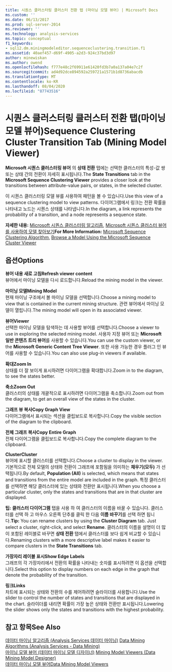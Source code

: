 ```yaml
---
title: 시퀀스 클러스터링 클러스터 전환 탭 (마이닝 모델 뷰어) | Microsoft Docs
ms.custom: ''
ms.date: 06/13/2017
ms.prod: sql-server-2014
ms.reviewer: ''
ms.technology: analysis-services
ms.topic: conceptual
f1_keywords:
- sql12.dm.miningmodeleditor.sequenceclustering.transition.f1
ms.assetid: 40aef457-d69f-4905-a2d3-924c37bd3d97
author: minewiskan
ms.author: owend
ms.openlocfilehash: f777e48c2f69911e61420fd3b7a0a137a04e7c2f
ms.sourcegitcommit: ad4d92dce894592a259721a1571b1d8736abacdb
ms.translationtype: MT
ms.contentlocale: ko-KR
ms.lasthandoff: 08/04/2020
ms.locfileid: "87743516"
---
```

# <a name="sequence-clustering-cluster-transition-tab-mining-model-viewer"></a><span data-ttu-id="d4121-102">시퀀스 클러스터링 클러스터 전환 탭(마이닝 모델 뷰어)</span><span class="sxs-lookup"><span data-stu-id="d4121-102">Sequence Clustering Cluster Transition Tab (Mining Model Viewer)</span></span>
  <span data-ttu-id="d4121-103">**Microsoft 시퀀스 클러스터링 뷰어** 의 **상태 전환** 탭에는 선택한 클러스터의 특성-값 쌍 또는 상태 간의 전환이 자세히 표시됩니다.</span><span class="sxs-lookup"><span data-stu-id="d4121-103">The **State Transitions** tab in the **Microsoft Sequence Clustering Viewer** provides a closer look at the transitions between attribute-value pairs, or states, in the selected cluster.</span></span>  
  
 <span data-ttu-id="d4121-104">이 시퀀스 클러스터링 모델 뷰를 사용하여 패턴을 볼 수 있습니다.</span><span class="sxs-lookup"><span data-stu-id="d4121-104">Use this view of a sequence clustering model to view patterns.</span></span> <span data-ttu-id="d4121-105">다이어그램에서 링크는 전환 확률을 나타내고 노드는 시퀀스 상태를 나타냅니다.</span><span class="sxs-lookup"><span data-stu-id="d4121-105">In the diagram, a link represents the probability of a transition, and a node represents a sequence state.</span></span>  
  
 <span data-ttu-id="d4121-106">**자세한 내용:** [Microsoft 시퀀스 클러스터링 알고리즘](data-mining/microsoft-sequence-clustering-algorithm.md), [Microsoft 시퀀스 클러스터 뷰어를 사용하여 모델 찾아보기](data-mining/browse-a-model-using-the-microsoft-sequence-cluster-viewer.md)</span><span class="sxs-lookup"><span data-stu-id="d4121-106">**For More Information:** [Microsoft Sequence Clustering Algorithm](data-mining/microsoft-sequence-clustering-algorithm.md), [Browse a Model Using the Microsoft Sequence Cluster Viewer](data-mining/browse-a-model-using-the-microsoft-sequence-cluster-viewer.md)</span></span>  
  
## <a name="options"></a><span data-ttu-id="d4121-107">옵션</span><span class="sxs-lookup"><span data-stu-id="d4121-107">Options</span></span>  
 <span data-ttu-id="d4121-108">**뷰어 내용 새로 고침**</span><span class="sxs-lookup"><span data-stu-id="d4121-108">**Refresh viewer content**</span></span>  
 <span data-ttu-id="d4121-109">뷰어에서 마이닝 모델을 다시 로드합니다.</span><span class="sxs-lookup"><span data-stu-id="d4121-109">Reload the mining model in the viewer.</span></span>  
  
 <span data-ttu-id="d4121-110">**마이닝 모델**</span><span class="sxs-lookup"><span data-stu-id="d4121-110">**Mining Model**</span></span>  
 <span data-ttu-id="d4121-111">현재 마이닝 구조에서 볼 마이닝 모델을 선택합니다.</span><span class="sxs-lookup"><span data-stu-id="d4121-111">Choose a mining model to view that is contained in the current mining structure.</span></span> <span data-ttu-id="d4121-112">관련 뷰어에서 마이닝 모델이 열립니다.</span><span class="sxs-lookup"><span data-stu-id="d4121-112">The mining model will open in its associated viewer.</span></span>  
  
 <span data-ttu-id="d4121-113">**뷰어**</span><span class="sxs-lookup"><span data-stu-id="d4121-113">**Viewer**</span></span>  
 <span data-ttu-id="d4121-114">선택한 마이닝 모델을 탐색하는 데 사용할 뷰어를 선택합니다.</span><span class="sxs-lookup"><span data-stu-id="d4121-114">Choose a viewer to use in exploring the selected mining model.</span></span> <span data-ttu-id="d4121-115">사용자 지정 뷰어 또는 **Microsoft 일반 콘텐츠 트리 뷰어**를 사용할 수 있습니다.</span><span class="sxs-lookup"><span data-stu-id="d4121-115">You can use the custom viewer, or the **Microsoft Generic Content Tree Viewer**.</span></span> <span data-ttu-id="d4121-116">또한 사용 가능한 경우 플러그 인 뷰어를 사용할 수 있습니다.</span><span class="sxs-lookup"><span data-stu-id="d4121-116">You can also use plug-in viewers if available.</span></span>  
  
 <span data-ttu-id="d4121-117">**확대**</span><span class="sxs-lookup"><span data-stu-id="d4121-117">**Zoom In**</span></span>  
 <span data-ttu-id="d4121-118">상태를 더 잘 보이게 표시하려면 다이어그램을 확대합니다.</span><span class="sxs-lookup"><span data-stu-id="d4121-118">Zoom in to the diagram, to see the states better.</span></span>  
  
 <span data-ttu-id="d4121-119">**축소**</span><span class="sxs-lookup"><span data-stu-id="d4121-119">**Zoom Out**</span></span>  
 <span data-ttu-id="d4121-120">클러스터의 상태를 개괄적으로 표시하려면 다이어그램을 축소합니다.</span><span class="sxs-lookup"><span data-stu-id="d4121-120">Zoom out from the diagram, to get an overall view of the states in the cluster.</span></span>  
  
 <span data-ttu-id="d4121-121">**그래프 뷰 복사**</span><span class="sxs-lookup"><span data-stu-id="d4121-121">**Copy Graph View**</span></span>  
 <span data-ttu-id="d4121-122">다이어그램에서 표시되는 섹션을 클립보드로 복사합니다.</span><span class="sxs-lookup"><span data-stu-id="d4121-122">Copy the visible section of the diagram to the clipboard.</span></span>  
  
 <span data-ttu-id="d4121-123">**전체 그래프 복사**</span><span class="sxs-lookup"><span data-stu-id="d4121-123">**Copy Entire Graph**</span></span>  
 <span data-ttu-id="d4121-124">전체 다이어그램을 클립보드로 복사합니다.</span><span class="sxs-lookup"><span data-stu-id="d4121-124">Copy the complete diagram to the clipboard.</span></span>  
  
 <span data-ttu-id="d4121-125">**Cluster**</span><span class="sxs-lookup"><span data-stu-id="d4121-125">**Cluster**</span></span>  
 <span data-ttu-id="d4121-126">뷰어에 표시할 클러스터를 선택합니다.</span><span class="sxs-lookup"><span data-stu-id="d4121-126">Choose a cluster to display in the viewer.</span></span> <span data-ttu-id="d4121-127">기본적으로 전체 모델의 상태와 전환이 그래프에 포함됨을 의미하는 **채우기(모두)** 가 선택됩니다.</span><span class="sxs-lookup"><span data-stu-id="d4121-127">By default, **Population (All)** is selected, which means that states and transitions from the entire model are included in the graph.</span></span> <span data-ttu-id="d4121-128">특정 클러스터를 선택하면 해당 클러스터에 있는 상태와 전환만 표시됩니다.</span><span class="sxs-lookup"><span data-stu-id="d4121-128">When you choose a particular cluster, only the states and transitions that are in that cluster are displayed.</span></span>  
  
 <span data-ttu-id="d4121-129">**팁:** **클러스터 다이어그램** 탭을 사용 하 여 클러스터의 이름을 바꿀 수 있습니다. 클러스터를 선택 하 고 마우스 오른쪽 단추를 클릭 한 다음 **이름 바꾸기**를 선택 하면 됩니다.</span><span class="sxs-lookup"><span data-stu-id="d4121-129">**Tip:** You can rename clusters by using the **Cluster Diagram** tab. Just select a cluster, right-click, and select **Rename**.</span></span> <span data-ttu-id="d4121-130">클러스터의 이름을 설명이 더 많이 포함된 레이블로 바꾸면 **상태 전환** 탭에서 클러스터를 보다 쉽게 비교할 수 있습니다.</span><span class="sxs-lookup"><span data-stu-id="d4121-130">Renaming clusters with a more descriptive label makes it easier to compare clusters in the **State Transitions** tab.</span></span>  
  
 <span data-ttu-id="d4121-131">**가장자리 레이블 표시**</span><span class="sxs-lookup"><span data-stu-id="d4121-131">**Show Edge Labels**</span></span>  
 <span data-ttu-id="d4121-132">그래프의 각 가장자리에서 전환의 확률을 나타내는 숫자를 표시하려면 이 옵션을 선택합니다.</span><span class="sxs-lookup"><span data-stu-id="d4121-132">Select this option to display numbers on each edge in the graph that denote the probability of the transition.</span></span>  
  
 <span data-ttu-id="d4121-133">**링크**</span><span class="sxs-lookup"><span data-stu-id="d4121-133">**Links**</span></span>  
 <span data-ttu-id="d4121-134">차트에 표시되는 상태와 전환의 수를 제어하려면 슬라이더를 사용합니다.</span><span class="sxs-lookup"><span data-stu-id="d4121-134">Use the slider to control the number of states and transitions that are displayed in the chart.</span></span> <span data-ttu-id="d4121-135">슬라이더를 내리면 확률이 가장 높은 상태와 전환만 표시됩니다.</span><span class="sxs-lookup"><span data-stu-id="d4121-135">Lowering the slider shows only the states and transitions with the highest probability.</span></span>  
  
## <a name="see-also"></a><span data-ttu-id="d4121-136">참고 항목</span><span class="sxs-lookup"><span data-stu-id="d4121-136">See Also</span></span>  
 <span data-ttu-id="d4121-137">[데이터 마이닝 알고리즘 &#40;Analysis Services 데이터 마이닝&#41;](data-mining/data-mining-algorithms-analysis-services-data-mining.md) </span><span class="sxs-lookup"><span data-stu-id="d4121-137">[Data Mining Algorithms &#40;Analysis Services - Data Mining&#41;](data-mining/data-mining-algorithms-analysis-services-data-mining.md) </span></span>  
 <span data-ttu-id="d4121-138">[마이닝 모델 뷰어 &#40;데이터 마이닝 모델 디자이너&#41;](mining-model-viewers-data-mining-model-designer.md) </span><span class="sxs-lookup"><span data-stu-id="d4121-138">[Mining Model Viewers &#40;Data Mining Model Designer&#41;](mining-model-viewers-data-mining-model-designer.md) </span></span>  
 [<span data-ttu-id="d4121-139">데이터 마이닝 모델 뷰어</span><span class="sxs-lookup"><span data-stu-id="d4121-139">Data Mining Model Viewers</span></span>](data-mining/data-mining-model-viewers.md)  
  
  
